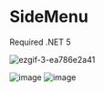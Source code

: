 # SideMenu

Required .NET 5  

![ezgif-3-ea786e2a41](https://user-images.githubusercontent.com/63106764/223401276-b0858190-5401-4452-9963-db81f79e3927.gif)

![image](https://user-images.githubusercontent.com/63106764/223394803-541d70c0-6227-4e48-ad15-5470436d1544.png)
![image](https://user-images.githubusercontent.com/63106764/223394730-848eb4ea-d770-4332-9221-6978b08c4528.png)

